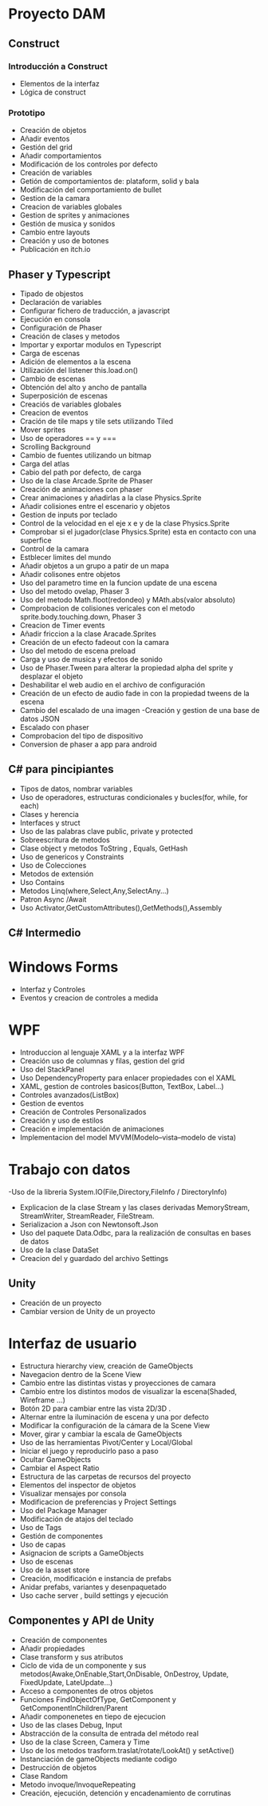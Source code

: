 # Proyecto DAM

## Construct

### Introducción a Construct
- Elementos de la interfaz
- Lógica de construct

### Prototipo
- Creación de objetos
- Añadir eventos
- Gestión del grid
- Añadir comportamientos
- Modificación de los controles por defecto
- Creación de variables
- Getión de comportamientos de: plataform, solid y bala
- Modificación del comportamiento de  bullet
- Gestion de la camara
- Creacion de variables globales
- Gestion de sprites y animaciones
- Gestión de musica y sonidos
- Cambio entre layouts
- Creación y uso de botones
- Publicación en itch.io

## Phaser y Typescript
- Tipado de objestos
- Declaración de variables
- Configurar fichero de traducción, a javascript
- Ejecución en consola 
- Configuración de Phaser
- Creación de clases y metodos
- Importar y exportar modulos en Typescript
- Carga de escenas
- Adición de elementos a la escena
- Utilización del listener this.load.on()
- Cambio de escenas
- Obtención del alto y ancho de pantalla
- Superposición de escenas
- Creaciós de variables globales
- Creacion de eventos
- Cración de tile maps y tile sets utilizando Tiled
- Mover sprites
- Uso de operadores == y ===
- Scrolling Background
- Cambio de  fuentes utilizando un bitmap
- Carga del atlas
- Cabio del path por defecto, de carga
- Uso de la clase Arcade.Sprite de Phaser
- Creación de animaciones con phaser
- Crear animaciones y añadirlas a la clase Physics.Sprite
- Añadir colisiones entre el escenario y objetos
- Gestion de inputs por teclado
- Control de la velocidad en el eje x e y de la clase Physics.Sprite
- Comprobar si el jugador(clase Physics.Sprite) esta en contacto con una superfice
- Control de la camara
- Estblecer limites del mundo
- Añadir objetos a un grupo a patir de un mapa
- Añadir colisones entre objetos
- Uso del parametro time en la funcion update de una escena
- Uso del metodo ovelap, Phaser 3
- Uso del metodo Math.floot(redondeo) y MAth.abs(valor absoluto)
- Comprobacion de colisiones vericales con el metodo sprite.body.touching.down, Phaser 3
- Creacion de Timer events
- Añadir friccion a la clase Aracade.Sprites
- Creación de un efecto fadeout con la camara
- Uso del metodo de escena preload
- Carga y uso de musica y efectos de sonido
- Uso de  Phaser.Tween para alterar la propiedad alpha del sprite y desplazar el objeto
- Deshabilitar el web audio en el archivo de configuración
- Creación de un efecto de audio fade in con la propiedad tweens de la escena
- Cambio del escalado de una imagen
-Creación y gestion de una base de datos JSON
- Escalado con phaser
- Comprobacion del tipo de dispositivo
- Conversion de phaser a app para android
## C# para pincipiantes
- Tipos de datos, nombrar variables
- Uso de operadores,  estructuras condicionales y bucles(for, while, for each)
- Clases y herencia
- Interfaces y struct
- Uso de las palabras clave public, private y protected
- Sobreescritura de metodos
- Clase object y metodos ToString , Equals, GetHash
- Uso de genericos y Constraints
- Uso de Colecciones
- Metodos de extensión
- Uso Contains
- Metodos Linq(where,Select,Any,SelectAny...)
- Patron Async /Await
- Uso Activator,GetCustomAttributes(),GetMethods(),Assembly

## C# Intermedio
# Windows Forms
- Interfaz y Controles 
- Eventos y creacion de controles a medida
# WPF
- Introduccion al lenguaje XAML y a la interfaz WPF
- Creación uso de columnas y filas, gestion del grid
- Uso del StackPanel
- Uso DependencyProperty para enlacer propiedades con el XAML
- XAML, gestion de controles basicos(Button, TextBox, Label...)
- Controles avanzados(ListBox)
- Gestion de eventos
- Creación de Controles Personalizados
- Creación y uso de estilos 
- Creación e implementación de animaciones
- Implementacion del model MVVM(Modelo–vista–modelo de vista)
# Trabajo con datos
-Uso de la libreria System.IO(File,Directory,FileInfo / DirectoryInfo)
- Explicacion  de la clase Stream y las clases derivadas MemoryStream, StreamWriter, StreamReader, FileStream.
- Serializacion a Json con Newtonsoft.Json
- Uso del paquete Data.Odbc, para la realización de  consultas en bases de datos
- Uso de la clase DataSet
- Creacion del y guardado del archivo Settings
## Unity
- Creación de un proyecto
- Cambiar version de Unity de un proyecto
# Interfaz de usuario
- Estructura hierarchy view, creación de GameObjects
- Navegacion dentro de la Scene View
- Cambio entre las distintas vistas y proyecciones de camara
- Cambio entre los distintos modos de visualizar la escena(Shaded, Wireframe ...)
- Botón 2D para cambiar entre las vista 2D/3D .
- Alternar entre la iluminación de  escena y una por defecto
- Modificar la configuración de la cámara de la Scene View
- Mover, girar y cambiar la escala de GameObjects
- Uso de las herramientas Pivot/Center y Local/Global
- Iniciar el juego y reproducirlo paso a paso
- Ocultar GameObjects
- Cambiar el Aspect Ratio
- Estructura de las carpetas de recursos del proyecto
- Elementos del inspector de objetos
- Visualizar mensajes por consola
- Modificacion de preferencias y Project Settings
- Uso del Package Manager
- Modificación de atajos del teclado
- Uso de Tags
- Gestión de componentes
- Uso de capas
- Asignacion de scripts a GameObjects
- Uso de escenas
- Uso de la asset store
- Creación, modificación e instancia de prefabs
- Anidar prefabs, variantes y desenpaquetado
- Uso cache server , build settings y ejecución

## Componentes y API de Unity
- Creación de componentes
- Añadir propiedades
- Clase transform y sus atributos
- Ciclo de vida de un componente y sus metodos(Awake,OnEnable,Start,OnDisable, OnDestroy, Update, FixedUpdate, LateUpdate...)
- Acceso a componentes de otros objetos
- Funciones FindObjectOfType, GetComponent y GetComponentInChildren/Parent
- Añadir componenetes en tiepo de ejecucion
- Uso de las clases Debug, Input
- Abstracción de la consulta de entrada del método real 
- Uso de la clase Screen, Camera y Time
- Uso de los metodos trasform.traslat/rotate/LookAt() y setActive()
- Instanciación de gameObjects mediante codigo
- Destrucción de objetos
- Clase Random
- Metodo invoque/InvoqueRepeating
- Creación, ejecución, detención y encadenamiento de corrutinas